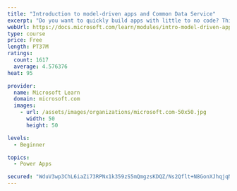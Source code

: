 ```yaml
---
title: "Introduction to model-driven apps and Common Data Service"
excerpt: "Do you want to quickly build apps with little to no code? This module will focus on the building blocks of Common Data Service and model-driven apps. These key components will help you build quick business apps in your organization."
webUrl: https://docs.microsoft.com/learn/modules/intro-model-driven-apps-common-data-service/
type: course
price: Free
length: PT37M
ratings:
  count: 1617
  average: 4.576376
heat: 95

provider:
  name: Microsoft Learn
  domain: microsoft.com
  images:
    - url: /assets/images/organizations/microsoft.com-50x50.jpg
      width: 50
      height: 50

levels:
  - Beginner

topics:
  - Power Apps

secured: "WduV3wp3ChL6iaZi73RPNx1k359zS5mQmgzsKDQZ/Ns2Qflt+N8GonXJhqjqNFTjr6bzWx7F055vTduRuuomANLP4nzgc+pgcYOAOqpomx4dikWzFXm/M/a8/98EsKfoGncdBEdejpSVwichNcskZVLL/EcCCwOYmnJ6x5x64vujD3jYZ59zFh/2BjONYr4UqFxeVzEhM/N5exR082KZxwqj0Hmoup4v8hgZwBk+mx4WyLIHPnoem/dzmtBM9wdBiIN2BYORp3X1D2xIST8jnF1Ao+npeps20eTDTCc8Wg8g2VH/r/0NdgOgS5uIDTOczF/4AzI5Em6OMb/EDq8fLCT+YwQ2QaV3lKoXa8LqoPcCfxcHIFLlIF50htTfawPlabwfXy3PgpNM/+5KqTUwpg==;zsK5BxUwwLRiuUyy/M3nxw=="
---
```


